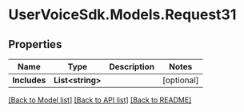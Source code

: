 # UserVoiceSdk.Models.Request31
## Properties

Name | Type | Description | Notes
------------ | ------------- | ------------- | -------------
**Includes** | **List&lt;string&gt;** |  | [optional] 

[[Back to Model list]](../README.md#documentation-for-models) [[Back to API list]](../README.md#documentation-for-api-endpoints) [[Back to README]](../README.md)

